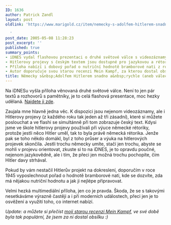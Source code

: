 ```yaml
---
ID: 1636
author: Patrick Zandl
layout: post
oldlink: 'https://www.marigold.cz/item/nemecky-s-adolfem-hitlerem-snadno-a-rychle-aneb-valecna-priloha

  '
post_date: 2005-05-08 11:28:23
post_excerpt: ''
published: true
summary_points:
- iDNES vydal flashovou prezentaci o druhé světové válce s videozáznamy.
- Hitlerovy projevy s českým textem jsou dostupné pro jazykovou a rétorickou analýzu.
- Příloha nabízí i dobový pořad o nutriční hodnotě bramborové nati z roku 1945.
- Autor doporučuje svou starou recenzi Mein Kampf, za kterou dostal obsílku.
title: Německy s&nbsp;Adolfem Hitlerem snadno a&nbsp;rychle (aneb válečná příloha)
---
```


<p>Na iDNESu vyšla příloha věnovaná druhé světové válce. Není to jen pár textů a rozhovorů s pamětníky, je to celá flashová presentace, moc hezky udělaná. <a href="http://imgs.idnes.cz/oprilohy/infografika/valka/start.html">Najdete ji zde</a>. </p>

<p>Zaujala mne hlavně jedna věc. K dispozici jsou nejenom videozáznamy, ale i Hitlerovy projevy (z každého roku tak jeden až tři zásadní), které si můžete poslouchat a ve flashi se simultánně při tom zobrazuje český text. Kdysi jsme ve škole hitlerovy projevy používali při výuce německé rétoriky, protože jestli něco Hitler uměl, tak to byla právě německá rétorika. Jenže pak se toho někdo domákl, byl z toho průser a výuka na hitlerových projevek skončila. Jestli trochu německy umíte, stačí jen trochu, abyste se mohli v projevu orientovat, zkuste si to na iDNES, je to opravdu poučné, nejenom jazykovědně, ale i tím, že přeci jen možná trochu pochopíte, čím Hitler davy strhával. </p>

<p>Pokud by vám nestačil Hitlerův projekt na dokreslení, doporučím v roce 1945 vyposlechnout pořad o hodnotě bramborové nati, kde se dozvíte, zda má nějakou nutriční hodnotu a jak ji nejlépe připravovat. </p>

<p>Velmi hezká multimediální příloha, jen co je pravda. Škoda, že se s takovými nesetkáváme výrazně častěji a i při moderních událostech, přeci jen je to osvěžení a využití toho, co internet nabízí.
</p>

<p><i>Update: a můžete si přečíst <a href="/item/adolf-hitler-mein-kampf/">moji starou recenzi Mein Kampf</a>, ve své době byla tak populární, že jsem za ni dostal obsílku :)</i>
</p>
